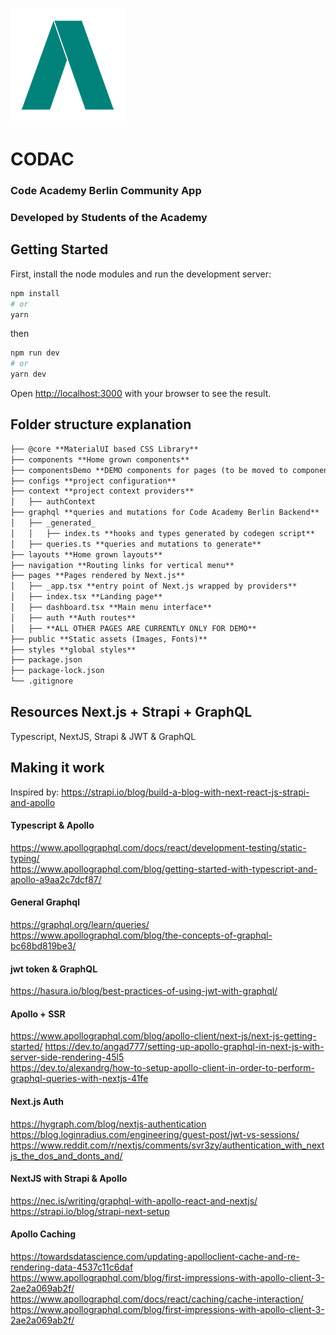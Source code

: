 
![logo](./public/logo.png)
# CODAC 
###  Code Academy Berlin Community App
### Developed by Students of the Academy
## Getting Started

First, install the node modules and run the development server:

```bash
npm install
# or
yarn
```
then
```bash
npm run dev
# or
yarn dev
```

Open [http://localhost:3000](http://localhost:3000) with your browser to see the result.

## Folder structure explanation
```markdown
├── @core **MaterialUI based CSS Library**
├── components **Home grown components**
├── componentsDemo **DEMO components for pages (to be moved to components folder if kept)**
├── configs **project configuration**
├── context **project context providers**
│   ├── authContext
├── graphql **queries and mutations for Code Academy Berlin Backend**
│   ├── _generated_ 
│   │   ├── index.ts **hooks and types generated by codegen script**
│   ├── queries.ts **queries and mutations to generate**
├── layouts **Home grown layouts**
├── navigation **Routing links for vertical menu**
├── pages **Pages rendered by Next.js**
│   ├── _app.tsx **entry point of Next.js wrapped by providers** 
│   ├── index.tsx **Landing page**
│   ├── dashboard.tsx **Main menu interface**
│   ├── auth **Auth routes**
│   ├── **ALL OTHER PAGES ARE CURRENTLY ONLY FOR DEMO**
├── public **Static assets (Images, Fonts)**
├── styles **global styles**
├── package.json
├── package-lock.json 
└── .gitignore
```
## Resources Next.js + Strapi + GraphQL
Typescript, NextJS, Strapi & JWT & GraphQL  

## Making it work
Inspired by: https://strapi.io/blog/build-a-blog-with-next-react-js-strapi-and-apollo     

#### Typescript & Apollo
https://www.apollographql.com/docs/react/development-testing/static-typing/        
https://www.apollographql.com/blog/getting-started-with-typescript-and-apollo-a9aa2c7dcf87/           

#### General Graphql
https://graphql.org/learn/queries/       
https://www.apollographql.com/blog/the-concepts-of-graphql-bc68bd819be3/     

#### jwt token & GraphQL
https://hasura.io/blog/best-practices-of-using-jwt-with-graphql/
#### Apollo + SSR
https://www.apollographql.com/blog/apollo-client/next-js/next-js-getting-started/
https://dev.to/angad777/setting-up-apollo-graphql-in-next-js-with-server-side-rendering-45l5         
https://dev.to/alexandrg/how-to-setup-apollo-client-in-order-to-perform-graphql-queries-with-nextjs-41fe         
#### Next.js Auth
https://hygraph.com/blog/nextjs-authentication
https://blog.loginradius.com/engineering/guest-post/jwt-vs-sessions/
https://www.reddit.com/r/nextjs/comments/svr3zy/authentication_with_nextjs_the_dos_and_donts_and/
#### NextJS with Strapi & Apollo
https://nec.is/writing/graphql-with-apollo-react-and-nextjs/       
https://strapi.io/blog/strapi-next-setup         

#### Apollo Caching
https://towardsdatascience.com/updating-apolloclient-cache-and-re-rendering-data-4537c11c6daf        
https://www.apollographql.com/blog/first-impressions-with-apollo-client-3-2ae2a069ab2f/        
https://www.apollographql.com/docs/react/caching/cache-interaction/            
https://www.apollographql.com/blog/first-impressions-with-apollo-client-3-2ae2a069ab2f/         
